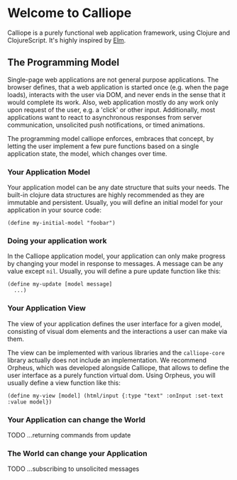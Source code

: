 # Welcome to Calliope

Calliope is a purely functional web application framework, using Clojure and ClojureScript.
It's highly inspired by [Elm](http://elm-lang.org/).

## The Programming Model

Single-page web applications are not general purpose applications. The browser defines, that a web application is started once (e.g. when the page loads), interacts with the user via DOM, and never ends in the sense that it would complete its work. Also, web application mostly do any work only upon request of the user, e.g. a 'click' or other input. Additionally, most applications want to react to asynchronous responses from server communication, unsolicited push notifications, or timed animations.

The programming model calliope enforces, embraces that concept, by letting the user implement a few pure functions based on a single application state, the model, which changes over time.

### Your Application Model

Your application model can be any date structure that suits your needs. The built-in clojure data structures are highly recommended as they are immutable and persistent. Usually, you will define an initial model for your application in your source code:

```
(define my-initial-model "foobar")
```

### Doing your application work

In the Calliope application model, your application can only make progress by changing your model in response to messages. A message can be any value except `nil`. Usually, you will define a pure update function like this:

```
(define my-update [model message]
  ...)
```

### Your Application View

The view of your application defines the user interface for a given model, consisting of visual dom elements and the interactions a user can make via them.

The view can be implemented with various libraries and the `calliope-core` library actually does not include an implementation. We recommend Orpheus, which was developed alongside Calliope, that allows to define the user interface as a purely function virtual dom. Using Orpheus, you will usually define a view function like this:

```
(define my-view [model] (html/input {:type "text" :onInput :set-text :value model})
```

### Your Application can change the World

TODO ...returning commands from update

### The World can change your Application

TODO ...subscribing to unsolicited messages



